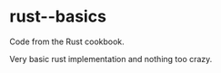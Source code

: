 # rust--basics

Code from the Rust cookbook.

Very basic rust implementation and nothing too crazy. 
